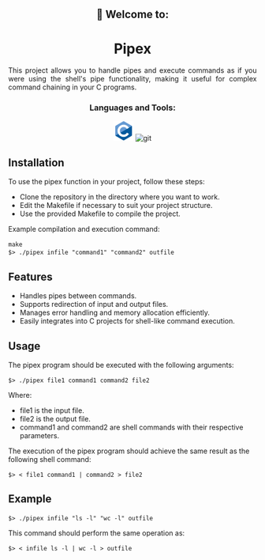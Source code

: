 <h2 align="center">🧪 Welcome to:</h2>
<h1 align="center">Pipex</h1>
<p style="text-align: justify;" align="center">
  This project allows you to handle pipes and execute commands as if you were using the shell's pipe functionality, making it useful for complex command chaining in your C programs.
</p>
<h3 align="center">Languages and Tools:</h3>
<p align="center">
    <img src="https://raw.githubusercontent.com/devicons/devicon/master/icons/c/c-original.svg" alt="c" width="40" height="40"/>
    <img src="https://www.vectorlogo.zone/logos/git-scm/git-scm-icon.svg" alt="git" width="40" height="40"/>
</p>

## Installation
To use the pipex function in your project, follow these steps:

- Clone the repository in the directory where you want to work.
- Edit the Makefile if necessary to suit your project structure.
- Use the provided Makefile to compile the project.
  
Example compilation and execution command:

```
make
$> ./pipex infile "command1" "command2" outfile
```

## Features
- Handles pipes between commands.
- Supports redirection of input and output files.
- Manages error handling and memory allocation efficiently.
- Easily integrates into C projects for shell-like command execution.

## Usage
The pipex program should be executed with the following arguments:

```
$> ./pipex file1 command1 command2 file2
```

Where:

- file1 is the input file.
- file2 is the output file.
- command1 and command2 are shell commands with their respective parameters.
  
The execution of the pipex program should achieve the same result as the following shell command:

```
$> < file1 command1 | command2 > file2
```

## Example

```
$> ./pipex infile "ls -l" "wc -l" outfile
```
This command should perform the same operation as:
```
$> < infile ls -l | wc -l > outfile
```


